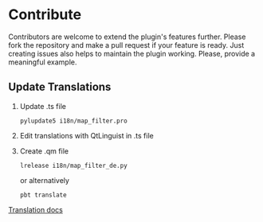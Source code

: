 # Contribute

Contributors are welcome to extend the plugin's features further. Please fork the repository and make a pull request if your feature is ready. Just creating issues also helps to maintain the plugin working. Please, provide a meaningful example.
## Update Translations

1. Update .ts file

       pylupdate5 i18n/map_filter.pro

1. Edit translations with QtLinguist in .ts file

1. Create .qm file

       lrelease i18n/map_filter_de.py

   or alternatively

       pbt translate

[Translation docs](https://docs.qgis.org/testing/en/docs/pyqgis_developer_cookbook/plugins/plugins.html#translation)